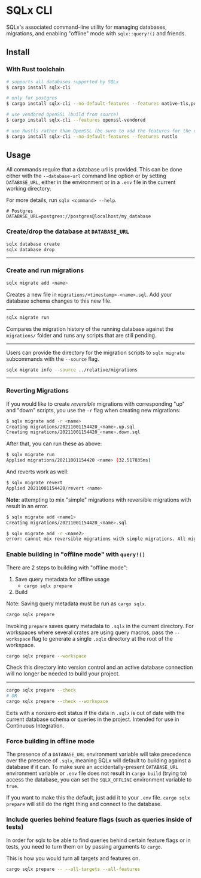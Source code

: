# SQLx CLI

SQLx's associated command-line utility for managing databases, migrations, and enabling "offline"
mode with `sqlx::query!()` and friends.

## Install

### With Rust toolchain

```bash
# supports all databases supported by SQLx
$ cargo install sqlx-cli

# only for postgres
$ cargo install sqlx-cli --no-default-features --features native-tls,postgres

# use vendored OpenSSL (build from source)
$ cargo install sqlx-cli --features openssl-vendored

# use Rustls rather than OpenSSL (be sure to add the features for the databases you intend to use!)
$ cargo install sqlx-cli --no-default-features --features rustls
```

## Usage

All commands require that a database url is provided. This can be done either with the `--database-url` command line option or by setting `DATABASE_URL`, either in the environment or in a `.env` file
in the current working directory.

For more details, run `sqlx <command> --help`.

```dotenv
# Postgres
DATABASE_URL=postgres://postgres@localhost/my_database
```

### Create/drop the database at `DATABASE_URL`

```bash
sqlx database create
sqlx database drop
```

---

### Create and run migrations

```bash
sqlx migrate add <name>
```

Creates a new file in `migrations/<timestamp>-<name>.sql`. Add your database schema changes to
this new file.

---

```bash
sqlx migrate run
```

Compares the migration history of the running database against the `migrations/` folder and runs
any scripts that are still pending.

---

Users can provide the directory for the migration scripts to `sqlx migrate` subcommands with the `--source` flag.

```bash
sqlx migrate info --source ../relative/migrations
```

---

### Reverting Migrations

If you would like to create _reversible_ migrations with corresponding "up" and "down" scripts, you use the `-r` flag when creating new migrations:

```bash
$ sqlx migrate add -r <name>
Creating migrations/20211001154420_<name>.up.sql
Creating migrations/20211001154420_<name>.down.sql
```

After that, you can run these as above:

```bash
$ sqlx migrate run
Applied migrations/20211001154420 <name> (32.517835ms)
```

And reverts work as well:

```bash
$ sqlx migrate revert
Applied 20211001154420/revert <name>
```

**Note**: attempting to mix "simple" migrations with reversible migrations with result in an error.

```bash
$ sqlx migrate add <name1>
Creating migrations/20211001154420_<name>.sql

$ sqlx migrate add -r <name2>
error: cannot mix reversible migrations with simple migrations. All migrations should be reversible or simple migrations
```

### Enable building in "offline mode" with `query!()`

There are 2 steps to building with "offline mode":

1. Save query metadata for offline usage
    - `cargo sqlx prepare`
2. Build

Note: Saving query metadata must be run as `cargo sqlx`.

```bash
cargo sqlx prepare
```

Invoking `prepare` saves query metadata to `.sqlx` in the current directory.
For workspaces where several crates are using query macros, pass the `--workspace` flag
to generate a single `.sqlx` directory at the root of the workspace.

```bash
cargo sqlx prepare --workspace
```

Check this directory into version control and an active database connection will 
no longer be needed to build your project.

---

```bash
cargo sqlx prepare --check
# OR
cargo sqlx prepare --check --workspace
```

Exits with a nonzero exit status if the data in `.sqlx` is out of date with the current
database schema or queries in the project. Intended for use in Continuous Integration.

### Force building in offline mode

The presence of a `DATABASE_URL` environment variable will take precedence over the presence of `.sqlx`, meaning SQLx will default to building against a database if it can. To make sure an accidentally-present `DATABASE_URL` environment variable or `.env` file does not
result in `cargo build` (trying to) access the database, you can set the `SQLX_OFFLINE` environment
variable to `true`.

If you want to make this the default, just add it to your `.env` file. `cargo sqlx prepare` will
still do the right thing and connect to the database.

### Include queries behind feature flags (such as queries inside of tests)

In order for sqlx to be able to find queries behind certain feature flags or in tests, you need to turn them
on by passing arguments to `cargo`.

This is how you would turn all targets and features on.

```bash
cargo sqlx prepare -- --all-targets --all-features
```
